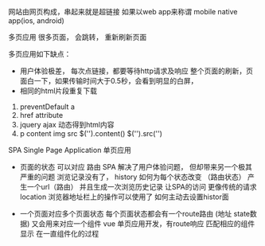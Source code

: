 网站由网页构成，串起来就是超链接
如果以web app来称谓  mobile    native app(ios, android)

多页应用 很多页面，  会跳转，  重新刷新页面

多页应用如下缺点：
- 用户体验极差，
每次点链接，都要等待http请求及响应
整个页面的刷新，页面白一下，如果传输时间大于0.5秒，会看到明显的白屏，
- 相同的html片段重复下载

1. preventDefault a
2. href attribute
3. jquery ajax 动态得到html内容
4. p content img src  $('').content() $('').src('')

SPA Single Page Application
单页应用 

- 页面的状态  可以对应  路由
SPA 解决了用户体验问题， 但却带来另一个极其严重的问题
浏览记录没有了，
history
如何为每个状态改变 （路由状态）  产生一个url（路由） 并且生成一次浏览历史记录
让SPA的访问 更像传统的请求 location 浏览器地址栏上的操作可以使用了
如何主动去设置histor面

- 一个页面对应多个页面状态  每个页面状态都会有一个route路由 (地址 state数据)  又会用来对应一个组件
vue 单页应用开发，有route响应 匹配相应的组件显示  在一直组件化的过程